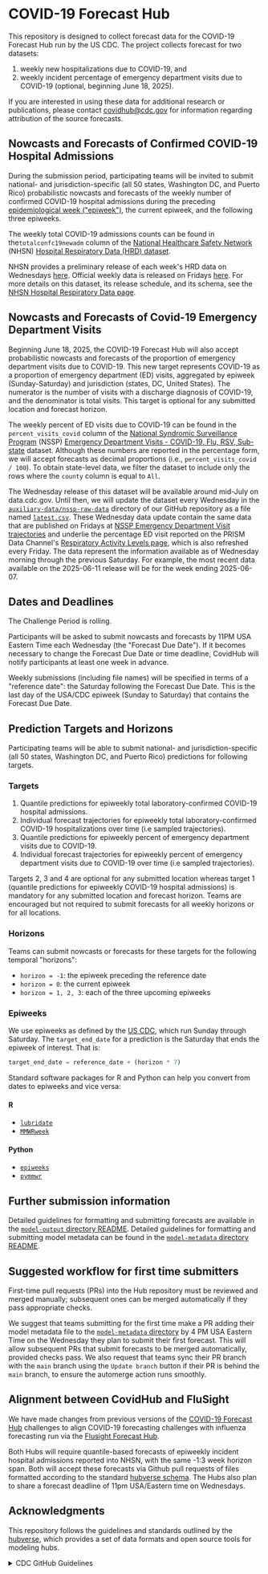# COVID-19 Forecast Hub
This repository is designed to collect forecast data for the COVID-19 Forecast Hub run by the US CDC. The project collects forecast for two datasets:

   1. weekly new hospitalizations due to COVID-19, and
   2. weekly incident percentage of emergency department visits due to COVID-19 (optional, beginning June 18, 2025).

If you are interested in using these data for additional research or publications, please contact [covidhub@cdc.gov](mailto:covidhub@cdc.gov) for information regarding attribution of the source forecasts.


## Nowcasts and Forecasts of Confirmed COVID-19 Hospital Admissions 
During the submission period, participating teams will be invited to submit national- and jurisdiction-specific (all 50 states, Washington DC, and Puerto Rico) probabilistic nowcasts and forecasts of the weekly number of confirmed COVID-19 hospital admissions during the preceding [epidemiological week ("epiweek")](https://epiweeks.readthedocs.io/en/stable/background.html), the current epiweek, and the following three epiweeks.

The weekly total COVID-19 admissions counts can be found in the`totalconfc19newadm` column of the [National Healthcare Safety Network](https://www.cdc.gov/nhsn/index.html) (NHSN) [Hospital Respiratory Data (HRD) dataset](https://www.cdc.gov/nhsn/psc/hospital-respiratory-reporting.html).

NHSN provides a preliminary release of each week's HRD data on Wednesdays [here](https://data.cdc.gov/Public-Health-Surveillance/Weekly-Hospital-Respiratory-Data-HRD-Metrics-by-Ju/mpgq-jmmr/about_data). Official weekly data is released on Fridays [here](https://data.cdc.gov/Public-Health-Surveillance/Weekly-Hospital-Respiratory-Data-HRD-Metrics-by-Ju/ua7e-t2fy/about_data). For more details on this dataset, its release schedule, and its schema, see the [NHSN Hospital Respiratory Data page](https://www.cdc.gov/nhsn/psc/hospital-respiratory-reporting.html).

## Nowcasts and Forecasts of Covid-19 Emergency Department Visits
Beginning June 18, 2025, the COVID-19 Forecast Hub will also accept probabilistic nowcasts and forecasts of the proportion of emergency department visits due to COVID-19. This new target represents COVID-19 as a proportion of emergency department (ED) visits, aggregated by epiweek (Sunday-Saturday) and jurisdiction (states, DC, United States). The numerator is the number of visits with a discharge diagnosis of COVID-19, and the denominator is total visits. This target is optional for any submitted location and forecast horizon.

The weekly percent of ED visits due to COVID-19 can be found in the `percent_visits_covid` column of the [National Syndromic Surveillance Program](https://www.cdc.gov/nssp/index.html) (NSSP) [Emergency Department Visits - COVID-19, Flu, RSV, Sub-state](https://data.cdc.gov/Public-Health-Surveillance/NSSP-Emergency-Department-Visit-Trajectories-by-St/rdmq-nq56/about_data) dataset. Although these numbers are reported in the percentage form, we will accept forecasts as decimal proportions (i.e., `percent_visits_covid / 100`). To obtain state-level data, we filter the dataset to include only the rows where the `county` column is equal to `All`. 

The Wednesday release of this dataset will be available around mid-July on data.cdc.gov. Until then, we will update the dataset every Wednesday in the [`auxiliary-data/nssp-raw-data`](auxiliary-data/nssp-raw-data) directory of our GitHub repository as a file named [`latest.csv`](auxiliary-data/nssp-raw-data/latest.csv).
These Wednesday data update contain the same data that are published on Fridays at [NSSP Emergency Department Visit trajectories](https://data.cdc.gov/Public-Health-Surveillance/NSSP-Emergency-Department-Visit-Trajectories-by-St/rdmq-nq56/about_data) and underlie the percentage ED visit reported on the PRISM Data Channel's [Respiratory Activity Levels page](https://www.cdc.gov/respiratory-viruses/data/activity-levels.html), which is also refreshed every Friday. The data represent the information available as of Wednesday morning through the previous Saturday. For example, the most recent data available on the 2025-06-11 release will be for the week ending 2025-06-07.

## Dates and Deadlines 
The Challenge Period is rolling.

Participants will be asked to submit nowcasts and forecasts by 11PM USA Eastern Time each Wednesday (the "Forecast Due Date"). If it becomes necessary to change the Forecast Due Date or time deadline, CovidHub will notify participants at least one week in advance. 

Weekly submissions (including file names) will be specified in terms of a "reference date": the Saturday following the Forecast Due Date. This is the last day of the USA/CDC epiweek (Sunday to Saturday) that contains the Forecast Due Date.

## Prediction Targets and Horizons

Participating teams will be able to submit national- and jurisdiction-specific (all 50 states, Washington DC, and Puerto Rico) predictions for following targets.

### Targets 
   1. Quantile predictions for epiweekly total laboratory-confirmed COVID-19 hospital admissions. 
   2. Individual forecast trajectories for epiweekly total laboratory-confirmed COVID-19 hospitalizations over time (i.e sampled trajectories). 
   3. Quantile predictions for epiweekly percent of emergency department visits due to COVID-19. 
   4. Individual forecast trajectories for epiweekly percent of emergency department visits due to COVID-19 over time (i.e sampled trajectories). 

Targets 2, 3 and 4 are optional for any submitted location whereas target 1 (quantile predictions for epiweekly COVID-19 hospital admissions) is mandatory for any submitted location and forecast horizon. Teams are encouraged but not required to submit forecasts for all weekly horizons or for all locations. 

### Horizons 

Teams can submit nowcasts or forecasts for these targets for the following temporal "horizons":

- `horizon = -1`: the epiweek preceding the reference date
- `horizon = 0`: the current epiweek
- `horizon = 1, 2, 3`: each of the three upcoming epiweeks

### Epiweeks

We use epiweeks as defined by the [US CDC](https://wwwn.cdc.gov/nndss/document/MMWR_Week_overview.pdf), which run Sunday through Saturday. The `target_end_date` for a prediction is the Saturday that ends the epiweek of interest. That is:

```python
target_end_date = reference_date + (horizon * 7)
```

Standard software packages for R and Python can help you convert from dates to epiweeks and vice versa:
#### R
- [`lubridate`](https://lubridate.tidyverse.org/reference/week.html)
- [`MMWRweek`](https://cran.r-project.org/web/packages/MMWRweek/)
#### Python
- [`epiweeks`](https://pypi.org/project/epiweeks/)
- [`pymmwr`](https://pypi.org/project/pymmwr/) 

## Further submission information

Detailed guidelines for formatting and submitting forecasts are available in the [`model-output` directory README](model-output/README.md). Detailed guidelines for formatting and submitting model metadata can be found in the [`model-metadata` directory README](model-metadata/README.md).

## Suggested workflow for first time submitters
First-time pull requests (PRs) into the Hub repository must be reviewed and merged manually; subsequent ones can be merged automatically if they pass appropriate checks. 

We suggest that teams submitting for the first time make a PR adding their model metadata file to the [`model-metadata` directory](model-metadata) by 4 PM USA Eastern Time on the Wednesday they plan to submit their first forecast. This will allow subsequent PRs that submit forecasts to be merged automatically, provided checks pass. We also request that teams sync their PR branch with the `main` branch using the `Update branch` button if their PR is behind the `main` branch, to ensure the automerge action runs smoothly.

## Alignment between CovidHub and FluSight

We have made changes from previous versions of the [COVID-19 Forecast Hub](https://github.com/reichlab/covid19-forecast-hub) challenges to align COVID-19 forecasting challenges with influenza forecasting run via the [Flusight Forecast Hub](https://github.com/cdcepi/FluSight-forecast-hub). 

Both Hubs will require quantile-based forecasts of epiweekly incident hospital admissions reported into NHSN, with the same -1:3 week horizon span. Both will accept these forecasts via Github pull requests of files formatted according to the standard [hubverse schema](https://hubverse.io/en/latest/user-guide/model-output.html#model-output). The Hubs also plan to share a forecast deadline of 11pm USA/Eastern time on Wednesdays.


## Acknowledgments
This repository follows the guidelines and standards outlined by the [hubverse](https://hubdocs.readthedocs.io/en/latest/), which provides a set of data formats and open source tools for modeling hubs. 

<details markdown=1>

<summary> CDC GitHub Guidelines </summary>

<br>

# CDCgov GitHub Organization Open Source Project Template


**General Disclaimer** This repository was created for use by CDC programs to collaborate on public health related projects in support of the [CDC mission](https://www.cdc.gov/about/cdc/#cdc_about_cio_mission-our-mission).  GitHub is not hosted by the CDC, but is a third party website used by CDC and its partners to share information and collaborate on software. CDC use of GitHub does not imply an endorsement of any one particular service, product, or enterprise.

## Access Request, Repo Creation Request

* [CDC GitHub Open Project Request Form](https://forms.office.com/Pages/ResponsePage.aspx?id=aQjnnNtg_USr6NJ2cHf8j44WSiOI6uNOvdWse4I-C2NUNk43NzMwODJTRzA4NFpCUk1RRU83RTFNVi4u) _[Requires a CDC Office365 login, if you do not have a CDC Office365 please ask a friend who does to submit the request on your behalf. If you're looking for access to the CDCEnt private organization, please use the [GitHub Enterprise Cloud Access Request form](https://forms.office.com/Pages/ResponsePage.aspx?id=aQjnnNtg_USr6NJ2cHf8j44WSiOI6uNOvdWse4I-C2NUQjVJVDlKS1c0SlhQSUxLNVBaOEZCNUczVS4u).]_

## Related Documents

* [Open Practices](./cdc_policies/open_practices.md)
* [Rules of Behavior](./cdc_policies/rules_of_behavior.md)
* [Thanks and Acknowledgements](./cdc_policies/thanks.md)
* [Disclaimer](DISCLAIMER.md)
* [Contribution Notice](CONTRIBUTING.md)
* [Code of Conduct](code-of-conduct.md)

## Overview

Describe the purpose of your project. Add additional sections as necessary to help collaborators and potential collaborators understand and use your project.

## Public Domain Standard Notice

This repository constitutes a work of the United States Government and is not subject to domestic copyright protection under 17 USC § 105. This repository is in the public domain within the United States, and copyright and related rights in the work worldwide are waived through the [CC0 1.0 Universal public domain dedication](https://creativecommons.org/publicdomain/zero/1.0/). All contributions to this repository will be released under the CC0 dedication. By submitting a pull request you are agreeing to comply with this waiver of copyright interest.

## License Standard Notice

The repository utilizes code licensed under the terms of the Apache Software License and therefore is licensed under ASL v2 or later.

This source code in this repository is free: you can redistribute it and/or modify it under the terms of the Apache Software License version 2, or (at your option) any later version.

This source code in this repository is distributed in the hope that it will be useful, but WITHOUT ANY WARRANTY; without even the implied warranty of MERCHANTABILITY or FITNESS FOR A PARTICULAR PURPOSE. See the Apache Software License for more details.

You should have received a copy of the Apache Software License along with this program. If not, see http://www.apache.org/licenses/LICENSE-2.0.html

The source code forked from other open source projects will inherit its license.

## Privacy Standard Notice

This repository contains only non-sensitive, publicly available data and information. All material and community participation is covered by the [Disclaimer](DISCLAIMER.md) and [Code of Conduct](code-of-conduct.md). For more information about CDC's privacy policy, please visit [http://www.cdc.gov/other/privacy.html](https://www.cdc.gov/other/privacy.html).

## Contributing Standard Notice

Anyone is encouraged to contribute to the repository by [forking](https://help.github.com/articles/fork-a-repo) and submitting a pull request. (If you are new to GitHub, you might start with a [basic tutorial](https://help.github.com/articles/set-up-git).) By contributing to this project, you grant a world-wide, royalty-free, perpetual, irrevocable, non-exclusive, transferable license to all users under the terms of the [Apache Software License v2](http://www.apache.org/licenses/LICENSE-2.0.html) or later.

All comments, messages, pull requests, and other submissions received through CDC including this GitHub page may be subject to applicable federal law, including but not limited to the Federal Records Act, and may be archived. Learn more at [http://www.cdc.gov/other/privacy.html](http://www.cdc.gov/other/privacy.html).

## Records Management Standard Notice

This repository is not a source of government records, but is a copy to increase collaboration and collaborative potential. All government records will be published through the [CDC web site](http://www.cdc.gov).

## Additional Standard Notices
Please refer to [CDC's Template Repository](https://github.com/CDCgov/template) for more information about [contributing to this repository](https://github.com/CDCgov/template/blob/main/CONTRIBUTING.md), [public domain notices and disclaimers](https://github.com/CDCgov/template/blob/main/DISCLAIMER.md), and [code of conduct](https://github.com/CDCgov/template/blob/main/code-of-conduct.md).

</details>
